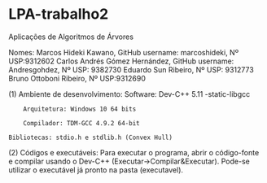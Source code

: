 
# LPA-trabalho2

Aplicações de Algoritmos de Árvores

Nomes:  Marcos Hideki Kawano, GitHub username: marcoshideki, Nº USP:9312602
        Carlos Andrés Gómez Hernández, GitHub username: Andresgohdez, Nº USP: 9382730
        Eduardo Sun Ribeiro, Nº USP: 9312773
        Bruno Ottoboni Ribeiro, Nº USP:9312690

(1) Ambiente de desenvolvimento:
        Software: Dev-C++ 5.11
                        -static-libgcc
        
        Arquitetura: Windows 10 64 bits
    
        Compilador: TDM-GCC 4.9.2 64-bit
    
	Bibliotecas: stdio.h e stdlib.h (Convex Hull)
    
(2) Códigos e executáveis:
    Para executar o programa, abrir o código-fonte e compilar usando o Dev-C++ (Executar->Compilar&Executar). Pode-se utilizar o executável já pronto na pasta (executavel).
